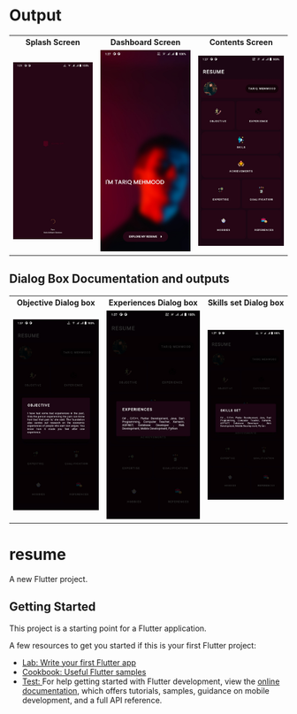
<h1>Output</h1>
<table>
    <tr style="border: none;">
        <th>Splash Screen</th>
        <th>Dashboard Screen</th>
        <th>Contents Screen</th>
    </tr>
    <tr style="border: none;">
        <td style="border: none;"><img src= "https://github.com/TariqMehmood1004/resumeApp/blob/main/output/1.jpg" alt="Output results"></td>
        <td style="border: none;"><img src= "https://github.com/TariqMehmood1004/resumeApp/blob/main/output/2.jpg" alt="Output results"></td>
        <td style="border: none;"><img src= "https://github.com/TariqMehmood1004/resumeApp/blob/main/output/3.jpg" alt="Output results"></td>
    </tr>
</table>


## Dialog Box Documentation and outputs

<table>
    <tr>
        <th>Objective Dialog box</th>
        <th>Experiences Dialog box</th>
        <th>Skills set Dialog box</th>
    </tr>
    <tr>
        <td><img src= "https://github.com/TariqMehmood1004/resumeApp/blob/main/output/4.jpg" alt="Output results"></td>
        <td><img src= "https://github.com/TariqMehmood1004/resumeApp/blob/main/output/5.jpg" alt="Output results"></td>
        <td><img src= "https://github.com/TariqMehmood1004/resumeApp/blob/main/output/6.jpg" alt="Output results"></td>
    </tr>
</table>

# resume
A new Flutter project.

## Getting Started

This project is a starting point for a Flutter application.

A few resources to get you started if this is your first Flutter project:

- [Lab: Write your first Flutter app](https://docs.flutter.dev/get-started/codelab)
- [Cookbook: Useful Flutter samples](https://docs.flutter.dev/cookbook)
- [Test: ](htttps://www.google.com)
For help getting started with Flutter development, view the
[online documentation](https://docs.flutter.dev/), which offers tutorials,
samples, guidance on mobile development, and a full API reference.


